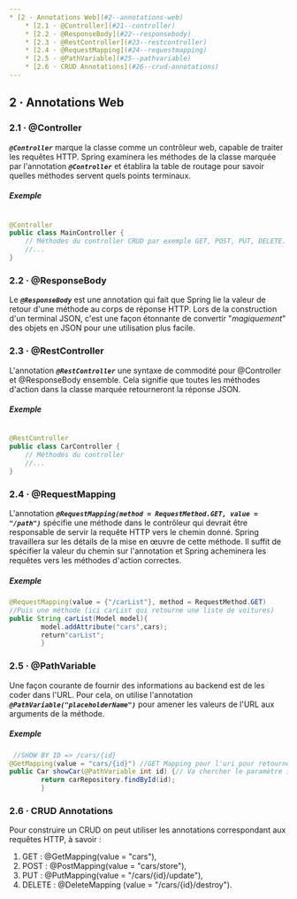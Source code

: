 ```yaml
---
* [2 · Annotations Web](#2--annotations-web)
    * [2.1 · @Controller](#21--controller)
    * [2.2 · @ResponseBody](#22--responsebody)
    * [2.3 · @RestController](#23--restcontroller)
    * [2.4 · @RequestMapping](#24--requestmapping)
    * [2.5 · @PathVariable](#25--pathvariable)
    * [2.6 · CRUD Annotations](#26--crud-annotations)
---
```

## 2 · Annotations Web

### 2.1 · @Controller

***```@Controller```*** marque la classe comme un contrôleur web, capable de traiter les requêtes HTTP. Spring examinera
les méthodes de la classe marquée par l'annotation ***```@Controller```*** et établira la table de routage pour savoir
quelles méthodes servent quels points terminaux.

##### Exemple

```java

@Controller
public class MainController {
    // Méthodes du controller CRUD par exemple GET, POST, PUT, DELETE.
    //...
}
```

### 2.2 · @ResponseBody

Le ***```@ResponseBody```*** est une annotation qui fait que Spring lie la valeur de retour d'une méthode au corps de
réponse HTTP. Lors de la construction d'un terminal JSON, c'est une façon étonnante de convertir "*magiquement*" des
objets en JSON pour une utilisation plus facile.

### 2.3 · @RestController

L'annotation ***```@RestController```*** une syntaxe de commodité pour @Controller et @ResponseBody ensemble. Cela
signifie que toutes les méthodes d'action dans la classe marquée retourneront la réponse JSON.

##### Exemple

```java

@RestController
public class CarController {
    // Méthodes du controller
    //...
}
```

### 2.4 · @RequestMapping

L'annotation ***```@RequestMapping(method = RequestMethod.GET, value = "/path")```*** spécifie une méthode dans le
contrôleur qui devrait être responsable de servir la requête HTTP vers le chemin donné. Spring travaillera sur les
détails de la mise en œuvre de cette méthode. Il suffit de spécifier la valeur du chemin sur l'annotation et Spring
acheminera les requêtes vers les méthodes d'action correctes.

##### Exemple

```java
@RequestMapping(value = {"/carList"}, method = RequestMethod.GET)
//Puis une méthode (ici carList qui retourne une liste de voitures)
public String carList(Model model){
        model.addAttribute("cars",cars);
        return"carList";
        }
```


### 2.5 · @PathVariable

Une façon courante de fournir des informations au backend est de les coder dans l'URL. Pour cela, on
utilise l'annotation ***```@PathVariable("placeholderName")```*** pour amener les valeurs de l'URL aux arguments de la
méthode.

##### Exemple

```java
 //SHOW BY ID => /cars/{id}
@GetMapping(value = "cars/{id}") //GET Mapping pour l'uri pour retourner une voiture par l'id
public Car showCar(@PathVariable int id) {// Va chercher le paramètre id dans l'url et le passe à notre méthode
        return carRepository.findById(id);
        }
```

### 2.6 · CRUD Annotations

Pour construire un CRUD on peut utiliser les annotations correspondant aux requêtes HTTP, à savoir :

1. GET : @GetMapping(value = "cars"),
2. POST : @PostMapping(value = "cars/store"),
3. PUT : @PutMapping(value = "/cars/{id}/update"),
4. DELETE : @DeleteMapping (value = "/cars/{id}/destroy").